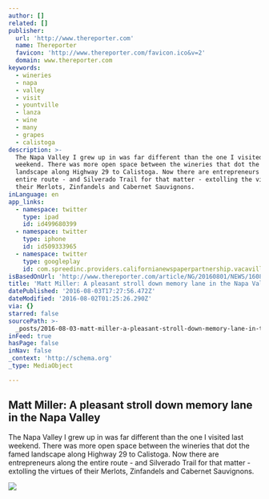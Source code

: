 ```yaml
---
author: []
related: []
publisher:
  url: 'http://www.thereporter.com'
  name: Thereporter
  favicon: 'http://www.thereporter.com/favicon.ico&v=2'
  domain: www.thereporter.com
keywords:
  - wineries
  - napa
  - valley
  - visit
  - yountville
  - lanza
  - wine
  - many
  - grapes
  - calistoga
description: >-
  The Napa Valley I grew up in was far different than the one I visited last
  weekend. There was more open space between the wineries that dot the famed
  landscape along Highway 29 to Calistoga. Now there are entrepreneurs along the
  entire route - and Silverado Trail for that matter - extolling the virtues of
  their Merlots, Zinfandels and Cabernet Sauvignons.
inLanguage: en
app_links:
  - namespace: twitter
    type: ipad
    id: id499680399
  - namespace: twitter
    type: iphone
    id: id509333965
  - namespace: twitter
    type: googleplay
    id: com.spreedinc.providers.californianewspaperpartnership.vacavillereporter
isBasedOnUrl: 'http://www.thereporter.com/article/NG/20160801/NEWS/160809999'
title: 'Matt Miller: A pleasant stroll down memory lane in the Napa Valley'
datePublished: '2016-08-03T17:27:56.472Z'
dateModified: '2016-08-02T01:25:26.290Z'
via: {}
starred: false
sourcePath: >-
  _posts/2016-08-03-matt-miller-a-pleasant-stroll-down-memory-lane-in-the-napa.md
inFeed: true
hasPage: false
inNav: false
_context: 'http://schema.org'
_type: MediaObject

---
```

<article style=""><h1>Matt Miller: A pleasant stroll down memory lane in the Napa Valley</h1><p>The Napa Valley I grew up in was far different than the one I visited last weekend. There was more open space between the wineries that dot the famed landscape along Highway 29 to Calistoga. Now there are entrepreneurs along the entire route - and Silverado Trail for that matter - extolling the virtues of their Merlots, Zinfandels and Cabernet Sauvignons.</p><img src="http://local.thereporter.com/common/dfm/assets/logos/small/thereporter.png?082016" /></article>